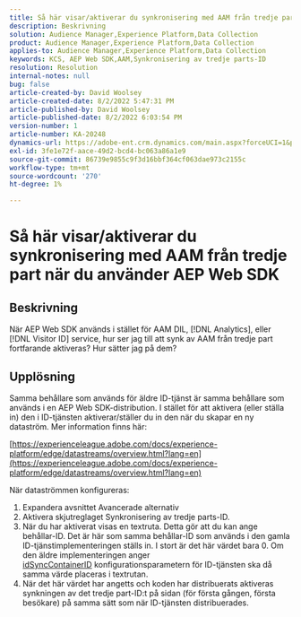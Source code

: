 ```yaml
---
title: Så här visar/aktiverar du synkronisering med AAM från tredje part när du använder AEP Web SDK
description: Beskrivning
solution: Audience Manager,Experience Platform,Data Collection
product: Audience Manager,Experience Platform,Data Collection
applies-to: Audience Manager,Experience Platform,Data Collection
keywords: KCS, AEP Web SDK,AAM,Synkronisering av tredje parts-ID
resolution: Resolution
internal-notes: null
bug: false
article-created-by: David Woolsey
article-created-date: 8/2/2022 5:47:31 PM
article-published-by: David Woolsey
article-published-date: 8/2/2022 6:03:54 PM
version-number: 1
article-number: KA-20248
dynamics-url: https://adobe-ent.crm.dynamics.com/main.aspx?forceUCI=1&pagetype=entityrecord&etn=knowledgearticle&id=08f8232c-8b12-ed11-b83d-00224808613b
exl-id: 3fe1e72f-aace-49d2-bcd4-bc063a86a1e9
source-git-commit: 86739e9855c9f3d16bbf364cf063dae973c2155c
workflow-type: tm+mt
source-wordcount: '270'
ht-degree: 1%

---
```


# Så här visar/aktiverar du synkronisering med AAM från tredje part när du använder AEP Web SDK

## Beskrivning

När AEP Web SDK används i stället för AAM DIL, [!DNL Analytics], eller [!DNL Visitor ID] service, hur ser jag till att synk av AAM från tredje part fortfarande aktiveras? Hur sätter jag på dem?

## Upplösning


Samma behållare som används för äldre ID-tjänst är samma behållare som används i en AEP Web SDK-distribution. I stället för att aktivera (eller ställa in) den i ID-tjänsten aktiverar/ställer du in den när du skapar en ny dataström. Mer information finns här:

[https://experienceleague.adobe.com/docs/experience-platform/edge/datastreams/overview.html?lang=en](https://experienceleague.adobe.com/docs/experience-platform/edge/datastreams/overview.html?lang=en)

När dataströmmen konfigureras:

1. Expandera avsnittet Avancerade alternativ
2. Aktivera skjutreglaget Synkronisering av tredje parts-ID.
3. När du har aktiverat visas en textruta. Detta gör att du kan ange behållar-ID. Det är här som samma behållar-ID som används i den gamla ID-tjänstimplementeringen ställs in. I stort är det här värdet bara 0. Om den äldre implementeringen anger [idSyncContainerID](https://experienceleague.adobe.com/docs/id-service/using/id-service-api/configurations/idsyncontainerid.html?lang=en) konfigurationsparametern för ID-tjänsten ska då samma värde placeras i textrutan.
4. När det här värdet har angetts och koden har distribuerats aktiveras synkningen av det tredje part-ID:t på sidan (för första gången, första besökare) på samma sätt som när ID-tjänsten distribuerades.

